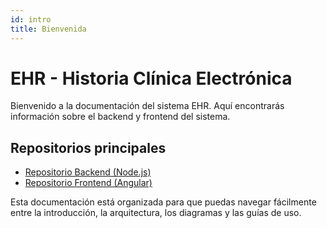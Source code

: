 ```yaml
---
id: intro
title: Bienvenida
---
```


# EHR - Historia Clínica Electrónica

Bienvenido a la documentación del sistema EHR. Aquí encontrarás información sobre el backend y frontend del sistema.

## Repositorios principales

- [Repositorio Backend (Node.js)](https://github.com/Spectro28/ehr-backend)
- [Repositorio Frontend (Angular)](https://github.com/Spectro28/ehr-frontend)

Esta documentación está organizada para que puedas navegar fácilmente entre la introducción, la arquitectura, los diagramas y las guías de uso.
